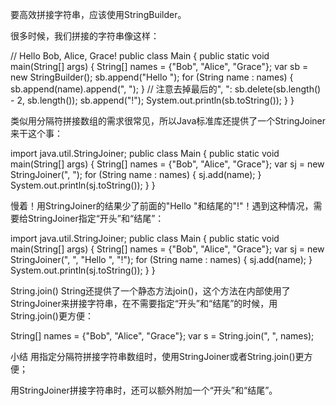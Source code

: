 要高效拼接字符串，应该使用StringBuilder。

很多时候，我们拼接的字符串像这样：

// Hello Bob, Alice, Grace!
public class Main {
    public static void main(String[] args) {
        String[] names = {"Bob", "Alice", "Grace"};
        var sb = new StringBuilder();
        sb.append("Hello ");
        for (String name : names) {
            sb.append(name).append(", ");
        }
        // 注意去掉最后的", ":
        sb.delete(sb.length() - 2, sb.length());
        sb.append("!");
        System.out.println(sb.toString());
    }
}

 
类似用分隔符拼接数组的需求很常见，所以Java标准库还提供了一个StringJoiner来干这个事：

import java.util.StringJoiner;
public class Main {
    public static void main(String[] args) {
        String[] names = {"Bob", "Alice", "Grace"};
        var sj = new StringJoiner(", ");
        for (String name : names) {
            sj.add(name);
        }
        System.out.println(sj.toString());
    }
}

 
慢着！用StringJoiner的结果少了前面的"Hello "和结尾的"!"！遇到这种情况，需要给StringJoiner指定“开头”和“结尾”：

import java.util.StringJoiner;
public class Main {
    public static void main(String[] args) {
        String[] names = {"Bob", "Alice", "Grace"};
        var sj = new StringJoiner(", ", "Hello ", "!");
        for (String name : names) {
            sj.add(name);
        }
        System.out.println(sj.toString());
    }
}


String.join()
String还提供了一个静态方法join()，这个方法在内部使用了StringJoiner来拼接字符串，在不需要指定“开头”和“结尾”的时候，用String.join()更方便：

String[] names = {"Bob", "Alice", "Grace"};
var s = String.join(", ", names);


小结
用指定分隔符拼接字符串数组时，使用StringJoiner或者String.join()更方便；

用StringJoiner拼接字符串时，还可以额外附加一个“开头”和“结尾”。
 
